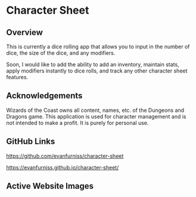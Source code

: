# Character Sheet

## Overview

This is currently a dice rolling app that allows you to input in the number of dice, the size of the dice, and any modifiers.

Soon, I would like to add the ability to add an inventory, maintain stats, apply modifiers instantly to dice rolls, and track any other character sheet features.

## Acknowledgements 

Wizards of the Coast owns all content, names, etc. of the Dungeons and Dragons game. This application is used for character management and is not intended to make a profit. It is purely for personal use.

## GitHub Links

https://github.com/evanfurniss/character-sheet

https://evanfurniss.github.io/character-sheet/

## Active Website Images
<img src="">